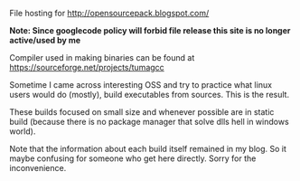 File hosting for http://opensourcepack.blogspot.com/

**Note: Since googlecode policy will forbid file release this site is no longer active/used by me**

Compiler used in making binaries can be found at https://sourceforge.net/projects/tumagcc

Sometime I came across interesting OSS and try to practice what linux users would do (mostly), build executables from sources. This is the result.

These builds focused on small size and whenever possible are in static build (because there is no package manager that solve dlls hell in windows world).

Note that the information about each build itself remained in my blog. So it maybe confusing for someone who get here directly. Sorry for the inconvenience.

